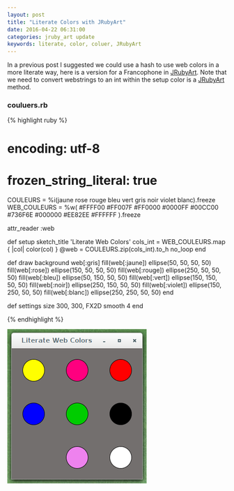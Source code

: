 ```yaml
---
layout: post
title: "Literate Colors with JRubyArt"
date: 2016-04-22 06:31:00
categories: jruby_art update
keywords: literate, color, coluer, JRubyArt
---
```


In a previous post I suggested we could use a hash to use web colors in a more literate way, here is a version for a Francophone in [JRubyArt][jruby_art]. Note that we need to convert webstrings to an int within the setup color is a
[JRubyArt][jruby_art] method.

### couluers.rb ###

{% highlight ruby %}
# encoding: utf-8
# frozen_string_literal: true
COULEURS = %i(jaune rose rouge bleu vert gris noir violet blanc).freeze
WEB_COULEURS = %w(
  #FFFF00
  #FF007F
  #FF0000
  #0000FF
  #00CC00
  #736F6E
  #000000
  #EE82EE
  #FFFFFF
).freeze

attr_reader :web

def setup
  sketch_title 'Literate Web Colors'
  cols_int = WEB_COULEURS.map { |col| color(col) }
  @web = COULEURS.zip(cols_int).to_h
  no_loop
end

def draw
  background web[:gris]
  fill(web[:jaune])
  ellipse(50, 50, 50, 50)
  fill(web[:rose])
  ellipse(150, 50, 50, 50)
  fill(web[:rouge])
  ellipse(250, 50, 50, 50)
  fill(web[:bleu])
  ellipse(50, 150, 50, 50)
  fill(web[:vert])
  ellipse(150, 150, 50, 50)
  fill(web[:noir])
  ellipse(250, 150, 50, 50)
  fill(web[:violet])
  ellipse(150, 250, 50, 50)
  fill(web[:blanc])
  ellipse(250, 250, 50, 50)
end

def settings
  size 300, 300, FX2D
  smooth 4
end

{% endhighlight %}

<img src="/assets/couleurs.png" />

[jruby_art]:https://ruby-processing.github.io/index.html

